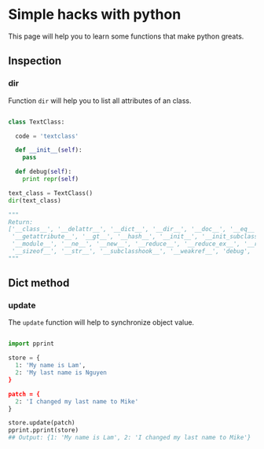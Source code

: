 # Simple hacks with python

This page will help you to learn some functions that make python greats.

## Inspection

### dir

Function `dir` will help you to list all attributes of an class.

```python

class TextClass:

  code = 'textclass'

  def __init__(self):
    pass

  def debug(self):
    print repr(self)

text_class = TextClass()
dir(text_class)

"""
Return:
['__class__', '__delattr__', '__dict__', '__dir__', '__doc__', '__eq__', '__format__', '__ge__',
 '__getattribute__', '__gt__', '__hash__', '__init__', '__init_subclass__', '__le__', '__lt__',
 '__module__', '__ne__', '__new__', '__reduce__', '__reduce_ex__', '__repr__','__setattr__',
 '__sizeof__', '__str__', '__subclasshook__', '__weakref__', 'debug', 'x']
"""
```

## Dict method

### update

The `update` function will help to synchronize object value.

```python

import pprint

store = {
  1: 'My name is Lam',
  2: 'My last name is Nguyen
}

patch = {
  2: 'I changed my last name to Mike'
}

store.update(patch)
pprint.pprint(store)
## Output: {1: 'My name is Lam', 2: 'I changed my last name to Mike'}
```
